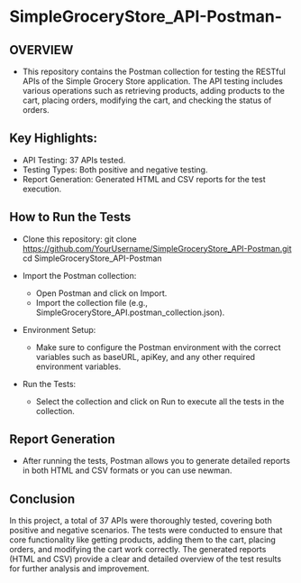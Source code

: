 # SimpleGroceryStore_API-Postman-
## OVERVIEW
- This repository contains the Postman collection for testing the RESTful APIs of the Simple Grocery Store application. The API testing includes various operations such as retrieving products, adding products to the cart, placing orders, modifying the cart, and checking the status of orders.

## Key Highlights:
- API Testing: 37 APIs tested.
-  Testing Types: Both positive and negative testing.
-  Report Generation: Generated HTML and CSV reports for the test execution.

## How to Run the Tests  
- Clone this repository:
   git clone https://github.com/YourUsername/SimpleGroceryStore_API-Postman.git
   cd SimpleGroceryStore_API-Postman
- Import the Postman collection:
    - Open Postman and click on Import.
    - Import the collection file (e.g., SimpleGroceryStore_API.postman_collection.json).
- Environment Setup:
    - Make sure to configure the Postman environment with the correct variables such as baseURL, apiKey, and any other required environment variables.

- Run the Tests:
   - Select the collection and click on Run to execute all the tests in the collection.
 
## Report Generation
 - After running the tests, Postman allows you to generate detailed reports in both HTML and CSV formats or you can use newman.

## Conclusion
 In this project, a total of 37 APIs were thoroughly tested, covering both positive and negative scenarios. The tests were conducted to ensure that core functionality like getting products, adding them to the cart, placing orders, and modifying the cart work correctly. The generated reports (HTML and CSV) provide a clear and detailed overview of the test results for further analysis and improvement.
     

